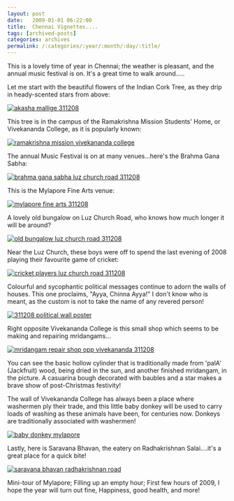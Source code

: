 ```yaml
---
layout: post
date:	2009-01-01 06:22:00
title:  Chennai Vignettes....
tags: [archived-posts]
categories: archives
permalink: /:categories/:year/:month/:day/:title/
---
```

This is a lovely time of year in Chennai; the weather is pleasant, and the annual music festival is on. It's a great time to walk around.....


Let me start with the beautiful flowers of the Indian Cork Tree, as they drip in heady-scented stars from above:


<a href="http://s297.photobucket.com/albums/mm205/depontis/?action=view&current=IMG_5420.jpg" target="_blank"><img src="http://i297.photobucket.com/albums/mm205/depontis/IMG_5420.jpg" border="0" alt="akasha mallige 311208"></a>

<lj-cut text="many more sights of Mylapore">

This tree is in the campus of the Ramakrishna Mission Students' Home, or Vivekananda College, as it is popularly known:


<a href="http://s297.photobucket.com/albums/mm205/depontis/?action=view&current=IMG_5419-1.jpg" target="_blank"><img src="http://i297.photobucket.com/albums/mm205/depontis/IMG_5419-1.jpg" border="0" alt="ramakrishna mission vivekananda college"></a>

The annual Music Festival is on at many venues...here's the Brahma Gana Sabha:

<a href="http://s297.photobucket.com/albums/mm205/depontis/?action=view&current=IMG_5412.jpg" target="_blank"><img src="http://i297.photobucket.com/albums/mm205/depontis/IMG_5412.jpg" border="0" alt="brahma gana sabha luz church road 311208"></a>


This is the Mylapore Fine Arts venue:


<a href="http://s297.photobucket.com/albums/mm205/depontis/?action=view&current=IMG_5414-1.jpg" target="_blank"><img src="http://i297.photobucket.com/albums/mm205/depontis/IMG_5414-1.jpg" border="0" alt="mylapore fine arts 311208"></a>


A lovely old bungalow on Luz Church Road, who knows how much longer it will be around?


<a href="http://s297.photobucket.com/albums/mm205/depontis/?action=view&current=IMG_5407.jpg" target="_blank"><img src="http://i297.photobucket.com/albums/mm205/depontis/IMG_5407.jpg" border="0" alt="old bungalow luz church road 311208"></a>


Near the Luz Church, these boys were off to spend the last evening of 2008 playing their favourite game of cricket:


<a href="http://s297.photobucket.com/albums/mm205/depontis/?action=view&current=IMG_5405.jpg" target="_blank"><img src="http://i297.photobucket.com/albums/mm205/depontis/IMG_5405.jpg" border="0" alt="cricket players luz church road 311208"></a>

Colourful and sycophantic political messages continue to adorn the walls of houses. This one proclaims, "Ayya, Chinna Ayya!" I don't know who is meant, as the custom is not to take the name of any revered person!

<a href="http://s297.photobucket.com/albums/mm205/depontis/?action=view&current=IMG_5424.jpg" target="_blank"><img src="http://i297.photobucket.com/albums/mm205/depontis/IMG_5424.jpg" border="0" alt="311208 political wall poster"></a>


Right opposite Vivekananda College is this small shop which seems to be making and repairing mridangams...

<a href="http://s297.photobucket.com/albums/mm205/depontis/?action=view&current=IMG_5416.jpg" target="_blank"><img src="http://i297.photobucket.com/albums/mm205/depontis/IMG_5416.jpg" border="0" alt="mridangam repair shop opp vivekananda 311208"></a>


You can see the basic hollow cylinder that is traditionally made from 'palA' (Jackfruit) wood, being dried in the sun, and another finished mridangam, in the picture. A casuarina bough decorated with baubles and a star makes a brave show of post-Christmas festivity!


The wall of Vivekananda College has always been a place where washermen ply their trade, and this little baby donkey will be used to carry loads of washing as these animals have been, for centuries now. Donkeys are traditionally associated with washermen!


<a href="http://s297.photobucket.com/albums/mm205/depontis/?action=view&current=IMG_5418-1.jpg" target="_blank"><img src="http://i297.photobucket.com/albums/mm205/depontis/IMG_5418-1.jpg" border="0" alt="baby donkey mylapore"></a>

</lj-cut>

Lastly, here is Saravana Bhavan, the eatery on Radhakrishnan Salai....it's a great place for a quick bite!


<a href="http://s297.photobucket.com/albums/mm205/depontis/?action=view&current=IMG_5425.jpg" target="_blank"><img src="http://i297.photobucket.com/albums/mm205/depontis/IMG_5425.jpg" border="0" alt="saravana bhavan radhakrishnan road"></a>


Mini-tour of Mylapore;
Filling up an empty hour;
First few hours of 2009,
I hope the year will turn out fine,
Happiness, good health, and more!
